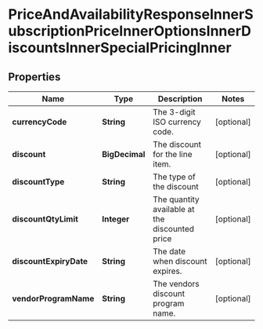 

# PriceAndAvailabilityResponseInnerSubscriptionPriceInnerOptionsInnerDiscountsInnerSpecialPricingInner


## Properties

| Name | Type | Description | Notes |
|------------ | ------------- | ------------- | -------------|
|**currencyCode** | **String** | The 3-digit ISO currency code. |  [optional] |
|**discount** | **BigDecimal** | The discount for the line item. |  [optional] |
|**discountType** | **String** | The type of the discount |  [optional] |
|**discountQtyLimit** | **Integer** | The quantity available at the discounted price |  [optional] |
|**discountExpiryDate** | **String** | The date when discount expires. |  [optional] |
|**vendorProgramName** | **String** | The vendors discount program name. |  [optional] |



